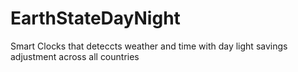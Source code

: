 EarthStateDayNight
==================

Smart Clocks that deteccts weather and time with day light savings adjustment across all countries
